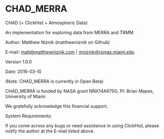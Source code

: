# CHAD_MERRA

CHAD (= ClickHist + Atmospheric Data)

An implementation for exploring data from MERRA and TRMM

Author: Matthew Niznik (matthewniznik on Github)

E-mail: matt@matthewniznik.com | mniznik@rsmas.miami.edu

Version 1.0.0

Date: 2016-03-10

(Note: CHAD_MERRA is currently in Open Beta)

CHAD_MERRA is funded by NASA grant NNX14AR75G, PI: Brian Mapes, University of Miami

We gratefully acknowledge this financial support.

System Requirements:

If you come across any bugs or need assistance in using ClickHist, please notify the author at the E-mail listed above.
